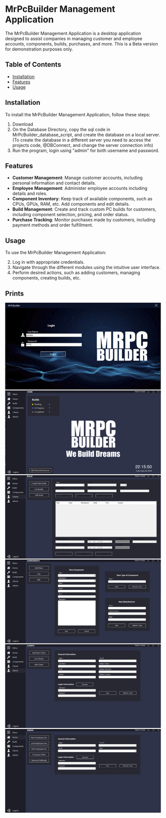 # MrPcBuilder Management Application

The MrPcBuilder Management Application is a desktop application designed to assist companies in managing customer and employee accounts, components, builds, purchases, and more.
This is a Beta version for demonstration purposes only.

## Table of Contents

- [Installation](#installation)
- [Features](#features)
- [Usage](#usage)

## Installation

To install the MrPcBuilder Management Application, follow these steps:

1. Download
2. On the Database Directory, copy the sql code in MrPcBuilder_database_script, and create the database on a local server.
(To create the database in a different server you need to access the projects code, @DBConnect, and change the server connection info)
3. Run the program, login using "admin" for both username and password.

## Features

- **Customer Management**: Manage customer accounts, including personal information and contact details.
- **Employee Management**: Administer employee accounts including details and roles.
- **Component Inventory**: Keep track of available components, such as CPUs, GPUs, RAM, etc. Add components and edit details.
- **Build Management**: Create and track custom PC builds for customers, including component selection, pricing, and order status.
- **Purchase Tracking**: Monitor purchases made by customers, including payment methods and order fulfillment.

## Usage

To use the MrPcBuilder Management Application:

2. Log in with appropriate credentials.
3. Navigate through the different modules using the intuitive user interface.
4. Perform desired actions, such as adding customers, managing components, creating builds, etc.

## Prints

![Login Screen](/Images/login.png)
![Home Screen](/Images/home.png)
![Build Management](/Images/build.png)
![Component Inventory](/Images/components.png)
![Customer Management](/Images/clients.png)
![Admin Panel](/Images/admin.png)

